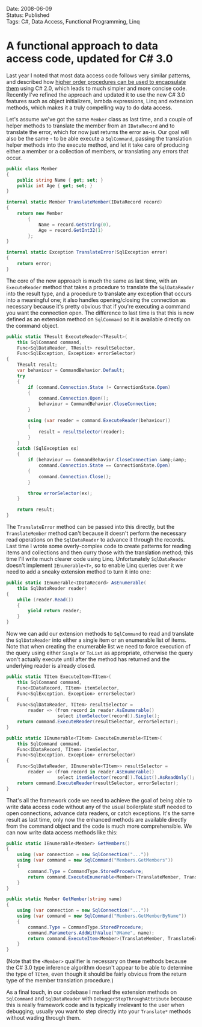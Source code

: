 Date: 2008-06-09  
Status: Published  
Tags: C#, Data Access, Functional Programming, Linq  

# A functional approach to data access code, updated for C# 3.0
    
Last year I noted that most data access code follows very similar patterns, and described how [higher order procedures can be used to encapsulate them](/blog/a-functional-approach-to-data-access-code) using C# 2.0, which leads to much simpler and more concise code. Recently I've refined the approach and updated it to use the new C# 3.0 features such as object initializers, lambda expressions, Linq and extension methods, which makes it a truly compelling way to do data access.

Let's assume we've got the same `Member` class as last time, and a couple of helper methods to translate the member from an `IDataRecord` and to translate the error, which for now just returns the error as-is. Our goal will also be the same - to be able execute a `SqlCommand`, passing the translation helper methods into the execute method, and let it take care of producing either a member or a collection of members, or translating any errors that occur.

~~~ csharp
public class Member
{
    public string Name { get; set; }
    public int Age { get; set; }
}

internal static Member TranslateMember(IDataRecord record)
{
    return new Member
        {
            Name = record.GetString(0),
            Age = record.GetInt32(1)
        };
}

internal static Exception TranslateError(SqlException error)
{
    return error;
}
~~~

The core of the new approach is much the same as last time, with an `ExecuteReader` method that takes a procedure to translate the `SqlDataReader` into the result type, and a procedure to translate any exception that occurs into a meaningful one; it also handles opening/closing the connection as necessary because it's pretty obvious that if you're executing a command you want the connection open. The difference to last time is that this is now defined as an extension method on `SqlCommand` so it is available directly on the command object.

~~~ csharp
public static TResult ExecuteReader<TResult>(
    this SqlCommand command,
    Func<SqlDataReader, TResult> resultSelector,
    Func<SqlException, Exception> errorSelector)
{
    TResult result;
    var behaviour = CommandBehavior.Default;
    try
    {
        if (command.Connection.State != ConnectionState.Open)
        {
            command.Connection.Open();
            behaviour = CommandBehavior.CloseConnection;
        }

        using (var reader = command.ExecuteReader(behaviour))
        {
            result = resultSelector(reader);
        }
    }
    catch (SqlException ex)
    {
        if (behaviour == CommandBehavior.CloseConnection &amp;&amp;
            command.Connection.State == ConnectionState.Open)
        {
            command.Connection.Close();
        }

        throw errorSelector(ex);
    }

    return result;
}
~~~

The `TranslateError` method can be passed into this directly, but the `TranslateMember` method can't because it doesn't perform the necessary read operations on the `SqlDataReader` to advance it through the records. Last time I wrote some overly-complex code to create patterns for reading items and collections and then curry those with the translation method; this time I'll write much clearer code using Linq. Unfortunately `SqlDataReader` doesn't implement `IEnumerable<T>`, so to enable Linq queries over it we need to add a sneaky extension method to turn it into one:

~~~ csharp
public static IEnumerable<IDataRecord> AsEnumerable(
    this SqlDataReader reader)
{
    while (reader.Read())
    {
        yield return reader;
    }
}
~~~

Now we can add our extension methods to `SqlCommand` to read and translate the `SqlDataReader` into either a single item or an enumerable list of items. Note that when creating the enumerable list we need to force execution of the query using either `Single` or `ToList` as appropriate, otherwise the query won't actually execute until after the method has returned and the underlying reader is already closed.

~~~ csharp
public static TItem ExecuteItem<TItem>(
    this SqlCommand command,
    Func<IDataRecord, TItem> itemSelector,
    Func<SqlException, Exception> errorSelector)
{
    Func<SqlDataReader, TItem> resultSelector =
        reader => (from record in reader.AsEnumerable()
                   select itemSelector(record)).Single();
    return command.ExecuteReader(resultSelector, errorSelector);
}

public static IEnumerable<TItem> ExecuteEnumerable<TItem>(
    this SqlCommand command,
    Func<IDataRecord, TItem> itemSelector,
    Func<SqlException, Exception> errorSelector)
{
    Func<SqlDataReader, IEnumerable<TItem>> resultSelector =
        reader => (from record in reader.AsEnumerable()
                   select itemSelector(record)).ToList().AsReadOnly();
    return command.ExecuteReader(resultSelector, errorSelector);
}
~~~

That's all the framework code we need to achieve the goal of being able to write data access code without any of the usual boilerplate stuff needed to open connections, advance data readers, or catch exceptions. It's the same result as last time, only now the enhanced methods are available directly from the command object and the code is much more comprehensible. We can now write data access methods like this:

~~~ csharp
public static IEnumerable<Member> GetMembers()
{
    using (var connection = new SqlConnection("..."))
    using (var command = new SqlCommand("Members.GetMembers"))
    {
        command.Type = CommandType.StoredProcedure;
        return command.ExecuteEnumerable<Member>(TranslateMember, TranslateError);
    }
}

public static Member GetMember(string name)
{
    using (var connection = new SqlConnection("..."))
    using (var command = new SqlCommand("Members.GetMemberByName"))
    {
        command.Type = CommandType.StoredProcedure;
        command.Parameters.AddWithValue("@Name", name);
        return command.ExecuteItem<Member>(TranslateMember, TranslateError);
    }
}
~~~

(Note that the `<Member>` qualifier is necessary on these methods because the C# 3.0 type inference algorithm doesn't appear to be able to determine the type of `TItem`, even though it should be fairly obvious from the return type of the member translation procedure.)

As a final touch, in our codebase I marked the extension methods on `SqlCommand` and `SqlDataReader` with `DebuggerStepThroughAttribute` because this is really framework code and is typically irrelevant to the user when debugging; usually you want to step directly into your `Translate*` methods without wading through them.